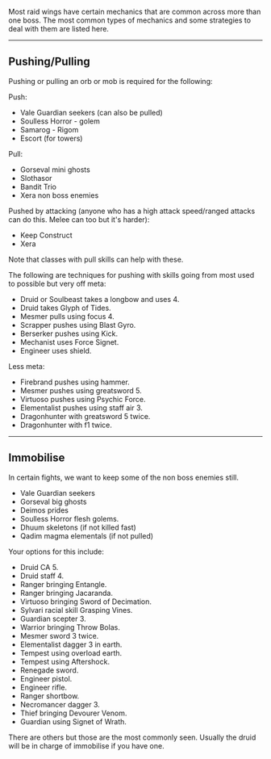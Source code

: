 Most raid wings have certain mechanics that are common across more than
one boss. The most common types of mechanics and some strategies to deal
with them are listed here.

------------------------------------------------------------------------

## Pushing/Pulling

Pushing or pulling an orb or mob is required for the following:

Push:

- Vale Guardian seekers (can also be pulled)
- Soulless Horror - golem
- Samarog - Rigom
- Escort (for towers)

Pull:

- Gorseval mini ghosts
- Slothasor
- Bandit Trio
- Xera non boss enemies

Pushed by attacking (anyone who has a high attack speed/ranged attacks
can do this. Melee can too but it's harder):

- Keep Construct
- Xera

Note that classes with pull skills can help with these.

The following are techniques for pushing with skills going from most
used to possible but very off meta:

- Druid or Soulbeast takes a longbow and uses 4.
- Druid takes Glyph of Tides.
- Mesmer pulls using focus 4.
- Scrapper pushes using Blast Gyro.
- Berserker pushes using Kick.
- Mechanist uses Force Signet.
- Engineer uses shield.

Less meta:

- Firebrand pushes using hammer.
- Mesmer pushes using greatsword 5.
- Virtuoso pushes using Psychic Force.
- Elementalist pushes using staff air 3.
- Dragonhunter with greatsword 5 twice.
- Dragonhunter with f1 twice.

------------------------------------------------------------------------

## Immobilise

In certain fights, we want to keep some of the non boss enemies still.

- Vale Guardian seekers
- Gorseval big ghosts
- Deimos prides
- Soulless Horror flesh golems.
- Dhuum skeletons (if not killed fast)
- Qadim magma elementals (if not pulled)

Your options for this include:

- Druid CA 5.
- Druid staff 4.
- Ranger bringing Entangle.
- Ranger bringing Jacaranda.
- Virtuoso bringing Sword of Decimation.
- Sylvari racial skill Grasping Vines.
- Guardian scepter 3.
- Warrior bringing Throw Bolas.
- Mesmer sword 3 twice.
- Elementalist dagger 3 in earth.
- Tempest using overload earth.
- Tempest using Aftershock.
- Renegade sword.
- Engineer pistol.
- Engineer rifle.
- Ranger shortbow.
- Necromancer dagger 3.
- Thief bringing Devourer Venom.
- Guardian using Signet of Wrath.

There are others but those are the most commonly seen. Usually the druid
will be in charge of immobilise if you have one.
